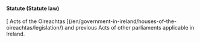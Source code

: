 ####  Statute (Statute law)

[ Acts of the Oireachtas ](/en/government-in-ireland/houses-of-the-
oireachtas/legislation/) and previous Acts of other parliaments applicable in
Ireland.

